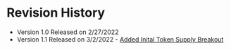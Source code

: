 # Revision History

* Version 1.0 Released on 2/27/2022
* Version 1.1 Released on 3/2/2022 - [Added Inital Token Supply Breakout ](../usdpepperbird/tokenomics/pepperbird-initial-token-supply-breakdown.md#18-founders-and-team)
